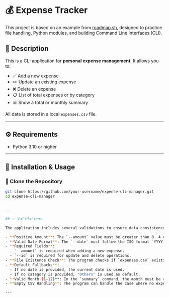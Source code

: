 # 💰 Expense Tracker

This project is based on an example from [roadmap.sh](https://roadmap.sh), designed to practice file handling, Python modules, and building Command Line Interfaces (CLI).

## 📌 Description

This is a CLI application for **personal expense management**. It allows you to:

- ✅ Add a new expense
- ✏️ Update an existing expense
- ❌ Delete an expense
- 📋 List of total expenses or by category
- 📊 Show a total or monthly summary

All data is stored in a local `expenses.csv` file.

---

## ⚙️ Requirements

- Python 3.10 or higher

---

## 🚀 Installation & Usage

### 🔧 Clone the Repository

```bash
git clone https://github.com/your-username/expense-cli-manager.git
cd expense-cli-manager


---

## ✅ Validations

The application includes several validations to ensure data consistency:

- **Positive Amount**: The `--amount` value must be greater than 0. A custom type validator is used to enforce this.
- **Valid Date Format**: The `--date` must follow the ISO format `YYYY-MM-DD`, otherwise it will raise an error.
- **Required Fields**:
  - `--amount` is required when adding a new expense.
  - `--id` is required for update and delete operations.
- **File Existence Check**: The program checks if `expenses.csv` exists before attempting updates or deletions. If it doesn’t exist, a message is shown.
- **Default Fallbacks**:
  - If no date is provided, the current date is used.
  - If no category is provided, "Others" is used as default.
- **Valid Month (1–12)**: In the `summary` command, the month must be an integer between 1 and 12.
- **Empty CSV Handling**: The program can handle the case where no expenses have been added yet.

---

